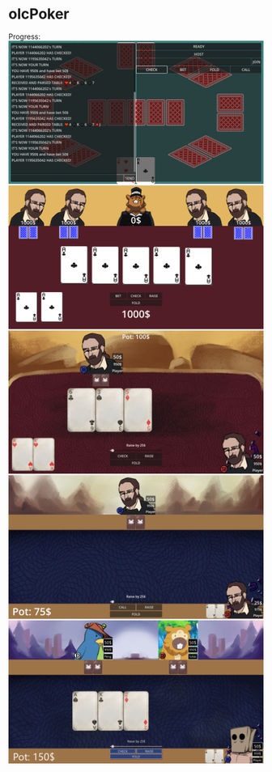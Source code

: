 # olcPoker

Progress:
![](README/i1.png)  
![](README/i2.png)  
![](README/i3.png)  
![](README/i4.png)  
![](README/i5.png)  
